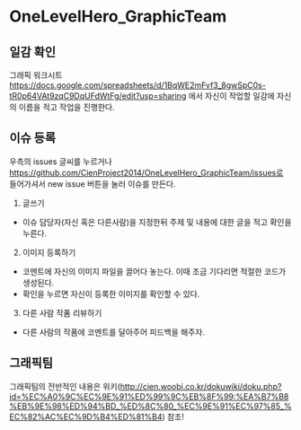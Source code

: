 OneLevelHero_GraphicTeam
========================

## 일감 확인
그래픽 워크시트 https://docs.google.com/spreadsheets/d/1BqWE2mFvf3_8gwSpC0s-tR0p64VAt9zqC9DqUFdWtFg/edit?usp=sharing
에서 자신이 작업할 일감에 자신의 이름을 적고 작업을 진행한다.

## 이슈 등록
우측의 issues 글씨를 누르거나 https://github.com/CienProject2014/OneLevelHero_GraphicTeam/issues로 들어가셔서
new issue 버튼을 눌러 이슈를 만든다.

1. 글쓰기
  * 이슈 담당자(자신 혹은 다른사람)을 지정한뒤 주제 및 내용에 대한 글을 적고 확인을 누른다.

2. 이미지 등록하기
  * 코멘트에 자신의 이미지 파일을 끌어다 놓는다. 이때 조금 기다리면 적절한 코드가 생성된다.
  * 확인을 누르면 자신이 등록한 이미지를 확인할 수 있다.

3. 다른 사람 작품 리뷰하기
  * 다른 사람의 작품에 코멘트를 달아주어 피드백을 해주자.

## 그래픽팀
그래픽팀의 전반적인 내용은 위키(http://cien.woobi.co.kr/dokuwiki/doku.php?id=%EC%A0%9C%EC%9E%91%ED%99%9C%EB%8F%99:%EA%B7%B8%EB%9E%98%ED%94%BD_%ED%8C%80_%EC%9E%91%EC%97%85_%EC%82%AC%EC%9D%B4%ED%81%B4) 참조!

